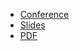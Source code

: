 * [Conference](https://colocatedeventsna2023.sched.com/event/1RoAs/project-updates)
* [Slides](https://docs.google.com/presentation/d/1-6iM_A_3yRTQcna2dbG8Y7pyYWriXjMI/)
* [PDF](2023-11-06--ObservabilityDay-Project_update.pdf)
